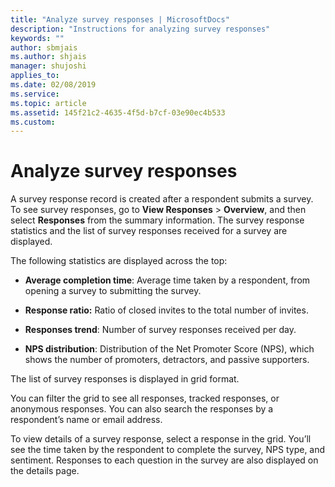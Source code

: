 ```yaml
---
title: "Analyze survey responses | MicrosoftDocs"
description: "Instructions for analyzing survey responses"
keywords: ""
author: sbmjais
ms.author: shjais
manager: shujoshi
applies_to: 
ms.date: 02/08/2019
ms.service: 
ms.topic: article
ms.assetid: 145f21c2-4635-4f5d-b7cf-03e90ec4b533
ms.custom: 
---
```

# Analyze survey responses

A survey response record is created after a respondent submits a survey. To see survey responses, go to **View Responses** &gt; **Overview**, and then select **Responses** from the summary information. The survey response statistics and the list of survey responses received for a survey are displayed.

<!--note from editor:  In below sentence, does "across the top" refer to "across the top of the screen"? -->

The following statistics are displayed across the top:

- **Average completion time**: Average time taken by a respondent, from opening a survey to submitting the survey.

- **Response ratio:** Ratio of closed invites to the total number of invites.

- **Responses trend**: Number of survey responses received per day.

- **NPS distribution**: Distribution of the Net Promoter Score (NPS), which shows the number of promoters, detractors, and passive supporters.

The list of survey responses is displayed in grid format.

You can filter the grid to see all responses, tracked responses, or anonymous responses. You can also search the responses by a respondent’s name or email address.

<!--note from editor: In below paragraph, describe what "sentiment" refers to ? -->

To view details of a survey response, select a response in the grid. You’ll see the time taken by the respondent to complete the survey, NPS type, and sentiment. Responses to each question in the survey are also displayed on the details page.

